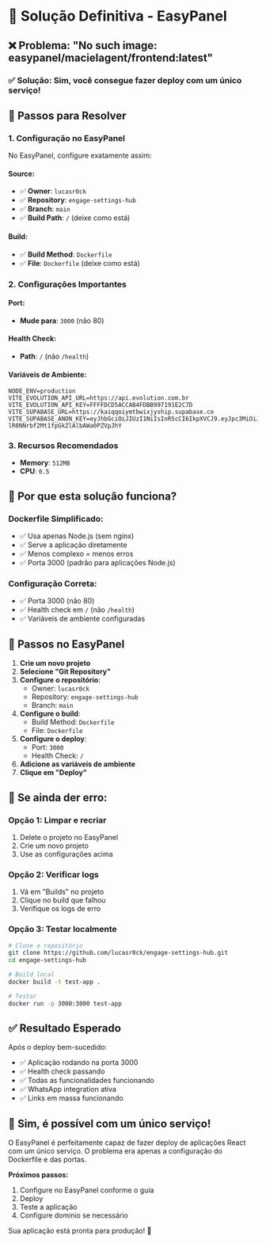# 🚀 Solução Definitiva - EasyPanel

## ❌ Problema: "No such image: easypanel/macielagent/frontend:latest"

### ✅ **Solução: Sim, você consegue fazer deploy com um único serviço!**

## 🔧 **Passos para Resolver**

### **1. Configuração no EasyPanel**

No EasyPanel, configure exatamente assim:

#### **Source:**
- ✅ **Owner**: `lucasr0ck`
- ✅ **Repository**: `engage-settings-hub`
- ✅ **Branch**: `main`
- ✅ **Build Path**: `/` (deixe como está)

#### **Build:**
- ✅ **Build Method**: `Dockerfile`
- ✅ **File**: `Dockerfile` (deixe como está)

### **2. Configurações Importantes**

#### **Port:**
- **Mude para**: `3000` (não 80)

#### **Health Check:**
- **Path**: `/` (não `/health`)

#### **Variáveis de Ambiente:**
```env
NODE_ENV=production
VITE_EVOLUTION_API_URL=https://api.evolution.com.br
VITE_EVOLUTION_API_KEY=FFFFDCD5ACCAB4FDBB997191E2C7D
VITE_SUPABASE_URL=https://kaiqqoiymtbwixjyship.supabase.co
VITE_SUPABASE_ANON_KEY=eyJhbGciOiJIUzI1NiIsInR5cCI6IkpXVCJ9.eyJpc3MiOiJzdXBhYmFzZSIsInJlZiI6ImthaXFxb2l5bXRid2l4anlzaGlwIiwicm9sZSI6ImFub24iLCJpYXQiOjE3NTQ0MjIyMjgsImV4cCI6MjA2OTk5ODIyOH0.Qb1zrQdAh7-lR0NNrbf2Mt1fpGkZlAlbAWa0PZVpJhY
```

### **3. Recursos Recomendados**

- **Memory**: `512MB`
- **CPU**: `0.5`

## 🎯 **Por que esta solução funciona?**

### **Dockerfile Simplificado:**
- ✅ Usa apenas Node.js (sem nginx)
- ✅ Serve a aplicação diretamente
- ✅ Menos complexo = menos erros
- ✅ Porta 3000 (padrão para aplicações Node.js)

### **Configuração Correta:**
- ✅ Porta 3000 (não 80)
- ✅ Health check em `/` (não `/health`)
- ✅ Variáveis de ambiente configuradas

## 🔄 **Passos no EasyPanel**

1. **Crie um novo projeto**
2. **Selecione "Git Repository"**
3. **Configure o repositório**:
   - Owner: `lucasr0ck`
   - Repository: `engage-settings-hub`
   - Branch: `main`
4. **Configure o build**:
   - Build Method: `Dockerfile`
   - File: `Dockerfile`
5. **Configure o deploy**:
   - Port: `3000`
   - Health Check: `/`
6. **Adicione as variáveis de ambiente**
7. **Clique em "Deploy"**

## 🚨 **Se ainda der erro:**

### **Opção 1: Limpar e recriar**
1. Delete o projeto no EasyPanel
2. Crie um novo projeto
3. Use as configurações acima

### **Opção 2: Verificar logs**
1. Vá em "Builds" no projeto
2. Clique no build que falhou
3. Verifique os logs de erro

### **Opção 3: Testar localmente**
```bash
# Clone o repositório
git clone https://github.com/lucasr0ck/engage-settings-hub.git
cd engage-settings-hub

# Build local
docker build -t test-app .

# Testar
docker run -p 3000:3000 test-app
```

## ✅ **Resultado Esperado**

Após o deploy bem-sucedido:
- ✅ Aplicação rodando na porta 3000
- ✅ Health check passando
- ✅ Todas as funcionalidades funcionando
- ✅ WhatsApp integration ativa
- ✅ Links em massa funcionando

## 🎉 **Sim, é possível com um único serviço!**

O EasyPanel é perfeitamente capaz de fazer deploy de aplicações React com um único serviço. O problema era apenas a configuração do Dockerfile e das portas.

**Próximos passos:**
1. Configure no EasyPanel conforme o guia
2. Deploy
3. Teste a aplicação
4. Configure domínio se necessário

Sua aplicação está pronta para produção! 🚀 
